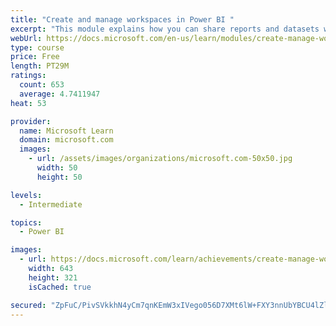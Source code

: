 ```yaml
---
title: "Create and manage workspaces in Power BI "
excerpt: "This module explains how you can share reports and datasets with your users and how to create a deployment strategy that makes sense for you and your organization. Furthermore, you will learn about data lineage in Microsoft Power BI."
webUrl: https://docs.microsoft.com/en-us/learn/modules/create-manage-workspaces-power-bi/
type: course
price: Free
length: PT29M
ratings:
  count: 653
  average: 4.7411947
heat: 53

provider:
  name: Microsoft Learn
  domain: microsoft.com
  images:
    - url: /assets/images/organizations/microsoft.com-50x50.jpg
      width: 50
      height: 50

levels:
  - Intermediate

topics:
  - Power BI

images:
  - url: https://docs.microsoft.com/learn/achievements/create-manage-workspaces-power-bi-social.png
    width: 643
    height: 321
    isCached: true

secured: "ZpFuC/PivSVkkhN4yCm7qnKEmW3xIVego056D7XMt6lW+FXY3nnUbYBCU4lZl1MMNhKat5xkto48cCU1dEsaHZ+c1IHrgwLGaN8eVTrm6XrAVrhF4rQLi/bUdka/HccFTkQS5py8nqLg98yNkC4sCNZm76+XskYM5re+GEQtpHO828RUUMr6k33WKvzhn4GPfI3kG4v4rWjBvpTIOkFoH+JjOSYFunFfGoJGRm3F9mOXnrz+DxhgSW+S76tje4YdM5veX5PSzV99itAIl3uq6O+JJpojKTBBCxkeoTNDzX5s9DbACwSO/P+IqS7A1VEDXONlfmTVUxiXJM1BBGYxKL/cS9ze6QlME6t75Vy/ws21h4zH3+SMVFa4gLVfcXlgtlsOEaGUMzn6ZE7WWxpBdgB7S/F2Okw8GgJgiTNF5b0=;R3e3X+BD+zSHqCFSAay51g=="
---
```


